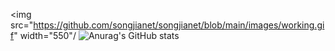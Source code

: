 <img src="https://github.com/songjianet/songjianet/blob/main/images/working.gif" width="550"/
![Anurag's GitHub stats](https://github-readme-stats.vercel.app/api?username=songjianet&show_icons=true&theme=vue&show_owner=false)
